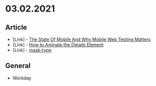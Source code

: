 # 03.02.2021

## Article

- \[Link\] - [The State Of Mobile And Why Mobile Web Testing Matters](https://www.smashingmagazine.com/2021/03/mobile-app-web-testing/)
- \[Link\] - [How to Animate the Details Element](https://css-tricks.com/how-to-animate-the-details-element/)
- \[Link\] - [mask-type](https://css-tricks.com/almanac/properties/m/mask-type/)

## General

- Workday
